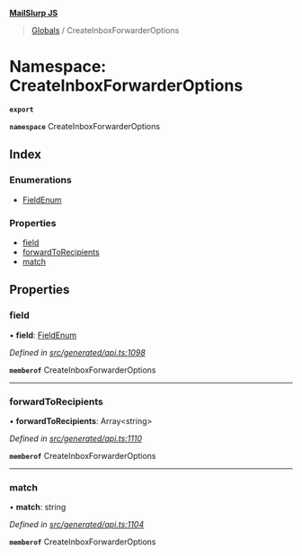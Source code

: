 **[MailSlurp JS](../README.md)**

> [Globals](../README.md) / CreateInboxForwarderOptions

# Namespace: CreateInboxForwarderOptions

**`export`** 

**`namespace`** CreateInboxForwarderOptions

## Index

### Enumerations

* [FieldEnum](../enums/createinboxforwarderoptions.fieldenum.md)

### Properties

* [field](createinboxforwarderoptions.md#field)
* [forwardToRecipients](createinboxforwarderoptions.md#forwardtorecipients)
* [match](createinboxforwarderoptions.md#match)

## Properties

### field

•  **field**: [FieldEnum](../enums/createinboxforwarderoptions.fieldenum.md)

*Defined in [src/generated/api.ts:1098](https://github.com/mailslurp/mailslurp-client/blob/ad6aa3d/src/generated/api.ts#L1098)*

**`memberof`** CreateInboxForwarderOptions

___

### forwardToRecipients

•  **forwardToRecipients**: Array\<string>

*Defined in [src/generated/api.ts:1110](https://github.com/mailslurp/mailslurp-client/blob/ad6aa3d/src/generated/api.ts#L1110)*

**`memberof`** CreateInboxForwarderOptions

___

### match

•  **match**: string

*Defined in [src/generated/api.ts:1104](https://github.com/mailslurp/mailslurp-client/blob/ad6aa3d/src/generated/api.ts#L1104)*

**`memberof`** CreateInboxForwarderOptions
